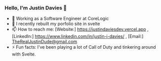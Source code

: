 ### Hello, I'm Justin Davies 👋

- 🔭 Working as a Software Engineer at CoreLogic
- 🌱 I recently rebuilt my porfolio site in svelte
- 📫 How to reach me: [Website:] https://justindaviesdev.vercel.app , [LinkedIn:] https://www.linkedin.com/in/justin-j-davies/ , [Email:] TheRealJustinDude@gmail.com
- ⚡ Fun facts: I've been playing a lot of Call of Duty and tinkering around with Svelte. 

<!--
- 👯 I’m looking to collaborate on ...
- 🤔 I’m looking for help with ...
- 😄 Pronouns: ...
- 💬 Ask me about ...
-->
